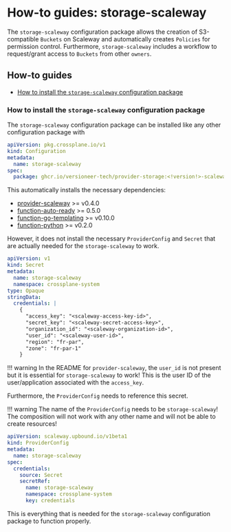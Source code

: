 # How-to guides: storage-scaleway

The `storage-scaleway` configuration package allows the creation of S3-compatible `Buckets` on Scaleway and automatically creates `Policies` for permission control. Furthermore, `storage-scaleway` includes a workflow to request/grant access to `Buckets` from other `owners`.

## How-to guides

- [How to install the `storage-scaleway` configuration package](#how-to-install-the-storage-scaleway-configuration-package)

### How to install the `storage-scaleway` configuration package

The `storage-scaleway` configuration package can be installed like any other configuration package with

```yaml
apiVersion: pkg.crossplane.io/v1
kind: Configuration
metadata:
  name: storage-scaleway
spec:
  package: ghcr.io/versioneer-tech/provider-storage:<!version!>-scaleway
```

This automatically installs the necessary dependencies:

- [provider-scaleway](https://github.com/scaleway/crossplane-provider-scaleway) >= v0.4.0
- [function-auto-ready](https://github.com/crossplane-contrib/function-auto-ready) >= 0.5.0
- [function-go-templating](https://github.com/crossplane-contrib/function-go-templating) >= v0.10.0
- [function-python](https://github.com/crossplane-contrib/function-python) >= v0.2.0

However, it does not install the necessary `ProviderConfig` and `Secret` that are actually needed for the `storage-scaleway` to work.

```yaml
apiVersion: v1
kind: Secret
metadata:
  name: storage-scaleway
  namespace: crossplane-system
type: Opaque
stringData:
  credentials: |
    {
      "access_key": "<scaleway-access-key-id>",
      "secret_key": "<scaleway-secret-access-key>",
      "organization_id": "<scaleway-organization-id>",
      "user_id": "<scaleway-user-id>",
      "region": "fr-par",
      "zone": "fr-par-1"
    }
```

!!! warning
    In the README for `provider-scaleway`, the `user_id` is not present but it is essential for `storage-scaleway` to work! This is the user ID of the user/application associated with the `access_key`.

Furthermore, the `ProviderConfig` needs to reference this secret.

!!! warning
    The name of the `ProviderConfig` needs to be `storage-scaleway`! The composition will not work with any other name and will not be able to create resources!

```yaml
apiVersion: scaleway.upbound.io/v1beta1
kind: ProviderConfig
metadata:
  name: storage-scaleway
spec:
  credentials:
    source: Secret
    secretRef:
      name: storage-scaleway
      namespace: crossplane-system
      key: credentials
```

This is everything that is needed for the `storage-scaleway` configuration package to function properly.
